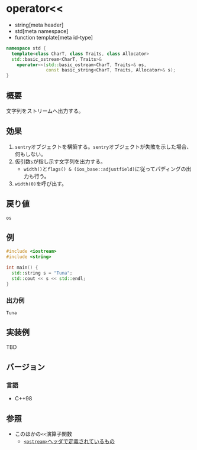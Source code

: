 # operator<<
* string[meta header]
* std[meta namespace]
* function template[meta id-type]

```cpp
namespace std {
  template<class CharT, class Traits, class Allocator>
  std::basic_ostream<CharT, Traits>&
    operator<<(std::basic_ostream<CharT, Traits>& os,
               const basic_string<CharT, Traits, Allocator>& s);
}
```

## 概要

文字列をストリームへ出力する。

## 効果
1. `sentry`オブジェクトを構築する。`sentry`オブジェクトが失敗を示した場合、何もしない。
1. 仮引数`s`が指し示す文字列を出力する。
    - `width()`と`flags() & (ios_base::adjustfield)`に従ってパディングの出力も行う。
1. `width(0)`を呼び出す。

## 戻り値
`os`

## 例
```cpp example
#include <iostream>
#include <string>

int main() {
  std::string s = "Tuna";
  std::cout << s << std::endl;
}
```

### 出力例
```
Tuna
```

## 実装例
TBD

## バージョン
### 言語
- C++98

## 参照
- このほかの`<<`演算子関数
    - [`<ostream>`ヘッダで定義されているもの](../../ostream/basic_ostream/op_ostream.md)
